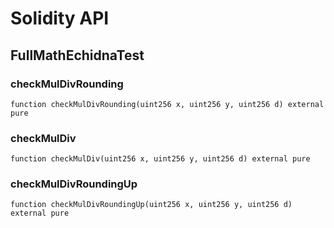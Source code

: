 # Solidity API

## FullMathEchidnaTest

### checkMulDivRounding

```solidity
function checkMulDivRounding(uint256 x, uint256 y, uint256 d) external pure
```

### checkMulDiv

```solidity
function checkMulDiv(uint256 x, uint256 y, uint256 d) external pure
```

### checkMulDivRoundingUp

```solidity
function checkMulDivRoundingUp(uint256 x, uint256 y, uint256 d) external pure
```

